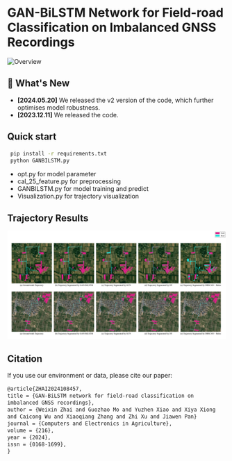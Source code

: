 # GAN-BiLSTM Network for Field-road Classification on Imbalanced GNSS Recordings

![Overview](media/model_art.png)
## 🚀 What's New
- **\[2024.05.20\]** We released the v2 version of the code, which further optimises model robustness.
- **\[2023.12.11\]** We released the code.
## Quick start

```bash
 pip install -r requirements.txt
 python GANBILSTM.py
```

* opt.py for model parameter
* cal_25_feature.py for preprocessing
* GANBILSTM.py for model training and predict
* Visualization.py for trajectory visualization

## Trajectory Results

![Results](media/trajectory.png)

## Citation

If you use our environment or data, please cite our paper:

```
@article{ZHAI2024108457,
title = {GAN-BiLSTM network for field-road classification on imbalanced GNSS recordings},
author = {Weixin Zhai and Guozhao Mo and Yuzhen Xiao and Xiya Xiong and Caicong Wu and Xiaoqiang Zhang and Zhi Xu and Jiawen Pan}
journal = {Computers and Electronics in Agriculture},
volume = {216},
year = {2024},
issn = {0168-1699},
}
```
